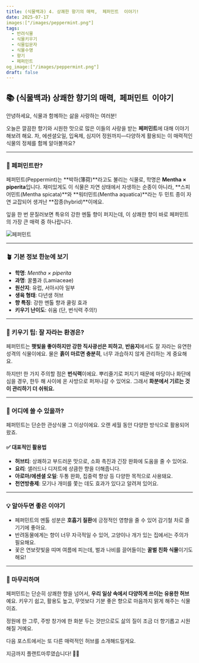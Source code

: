 ```yaml
---
title: (식물백과) 4. 상쾌한 향기의 매력,  페퍼민트  이야기!
date: 2025-07-17
images:["/images/peppermint.png"]
tags:
  - 반려식물
  - 식물키우기
  - 식물입문자
  - 식물수명
  - 향기
  - 페퍼민트
og_image:["/images/peppermint.png"]
draft: false
---
```


## 📚 (식물백과) 상쾌한 향기의 매력,  페퍼민트  이야기

안녕하세요, 식물과 함께하는 삶을 사랑하는 여러분!

오늘은 깔끔한 향기와 시원한 맛으로 많은 이들의 사랑을 받는 **페퍼민트**에 대해 이야기해보려 해요. 차, 에센셜오일, 입욕제, 심지어 정원까지—다양하게 활용되는 이 매력적인 식물의 정체를 함께 알아볼까요?

---
### **🍃 페퍼민트란?**

페퍼민트(Peppermint)는 **박하(薄荷)**라고도 불리는 식물로, 학명은 **Mentha × piperita**입니다. 재미있게도 이 식물은 자연 상태에서 자생하는 순종이 아니라, **스피어민트(Mentha spicata)**와 **워터민트(Mentha aquatica)**라는 두 민트 종이 자연 교잡되어 생겨난 **잡종(hybrid)**이에요.

잎을 한 번 문질러보면 특유의 강한 멘톨 향이 퍼지는데, 이 상쾌한 향이 바로 페퍼민트의 가장 큰 매력 중 하나랍니다.

![페퍼민트](/images/peppermint.png)

---

### **🪴 기본 정보 한눈에 보기**

- **학명**: _Mentha × piperita_
- **과명**: 꿀풀과 (Lamiaceae)
- **원산지**: 유럽, 서아시아 일부
- **생육 형태**: 다년생 허브
- **향 특징**: 강한 멘톨 향과 쿨링 효과
- **키우기 난이도**: 쉬움 (단, 번식력 주의!)  

---

### **🌱 키우기 팁: 잘 자라는 환경은?**

페퍼민트는 **햇빛을 좋아하지만 강한 직사광선은 피하고**, **반음지**에서도 잘 자라는 유연한 성격의 식물이에요. 물은 **흙이 마르면 충분히**, 너무 과습하지 않게 관리하는 게 중요해요. 

하지만! 한 가지 주의할 점은 **번식력**이에요. 뿌리줄기로 퍼지기 때문에 마당이나 화단에 심을 경우, 한두 해 사이에 온 사방으로 퍼져나갈 수 있어요. 그래서 **화분에서 기르는 것이 관리하기 더 쉬워요.**

---
### **🍵 어디에 쓸 수 있을까?**

페퍼민트는 단순한 관상식물 그 이상이에요. 오랜 세월 동안 다양한 방식으로 활용되어 왔죠.

#### **✅ 대표적인 활용법**

- **허브티**: 상쾌하고 부드러운 맛으로, 소화 촉진과 긴장 완화에 도움을 줄 수 있어요.
- **요리**: 샐러드나 디저트에 상큼한 향을 더해줍니다.
- **아로마/에센셜 오일**: 두통 완화, 집중력 향상 등 다양한 목적으로 사용돼요.
- **천연방충제**: 모기나 개미를 쫓는 데도 효과가 있다고 알려져 있어요.

---

### **💡 알아두면 좋은 이야기**

- 페퍼민트의 멘톨 성분은 **호흡기 질환**에 긍정적인 영향을 줄 수 있어 감기철 차로 즐기기에 좋아요.
- 반려동물에게는 향이 너무 자극적일 수 있어, 고양이나 개가 있는 집에서는 주의가 필요해요.
- 꽃은 연보랏빛을 띠며 여름에 피는데, 벌과 나비를 끌어들이는 **꿀벌 친화 식물**이기도 해요!

---

### **🌼 마무리하며**

페퍼민트는 단순히 상쾌한 향을 넘어서, **우리 일상 속에서 다양하게 쓰이는 유용한 허브**예요. 키우기 쉽고, 활용도 높고, 무엇보다 기분 좋은 향으로 마음까지 맑게 해주는 식물이죠.

정원에 한 그루, 주방 창가에 한 화분 두는 것만으로도 삶의 질이 조금 더 향기롭고 시원해질 거예요.

다음 포스트에서는 또 다른 매력적인 허브를 소개해드릴게요.

지금까지 플랜트마루였습니다! 🌱😊